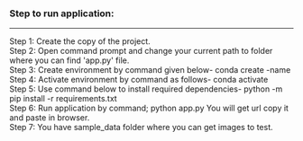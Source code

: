 ### Step to run application:
--------------------------
Step 1:	Create the copy of the project. <br>
Step 2: Open command prompt and change your current path 
to folder where you can find 'app.py' file. <br>
Step 3: Create environment by command given below-
conda create -name <environment name> <br>
Step 4: Activate environment by command as follows-
conda activate <environment name> <br>
Step 5: Use command below to install required dependencies-
python -m pip install -r requirements.txt <br>
Step 6: Run application by command;
python app.py
You will get url copy it and paste in browser. <br>
Step 7: You have sample_data folder where you can get images to test.
